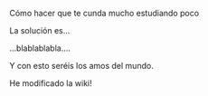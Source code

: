 Cómo hacer que te cunda mucho estudiando poco

La solución es...

...blablablabla....

Y con esto seréis los amos del mundo.

He modificado la wiki!